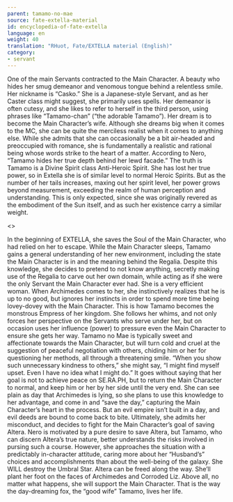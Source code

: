 ```yaml
---
parent: tamamo-no-mae
source: fate-extella-material
id: encyclopedia-of-fate-extella
language: en
weight: 40
translation: "RHuot, Fate/EXTELLA material (English)"
category:
- servant
---
```


One of the main Servants contracted to the Main Character.
A beauty who hides her smug demeanor and venomous tongue behind a relentless smile. Her nickname is “Casko.”
She is a Japanese-style Servant, and as her Caster class might suggest, she primarily uses spells.
Her demeanor is often cutesy, and she likes to refer to herself in the third person, using phrases like “Tamamo-chan” (“the adorable Tamamo”).
Her dream is to become the Main Character’s wife. Although she dreams big when it comes to the MC, she can be quite the merciless realist when it comes to anything else.
While she admits that she can occasionally be a bit air-headed and preoccupied with romance, she is fundamentally a realistic and rational being whose words strike to the heart of a matter. According to Nero, “Tamamo hides her true depth behind her lewd facade.”
The truth is Tamamo is a Divine Spirit class Anti-Heroic Spirit.
She has lost her true power, so in Extella she is of similar level to normal Heroic Spirits. But as the number of her tails increases, maxing out her spirit level, her power grows beyond measurement, exceeding the realm of human perception and understanding.
This is only expected, since she was originally revered as the embodiment of the Sun itself, and as such her existence carry a similar weight.

<>

In the beginning of EXTELLA, she saves the Soul of the Main Character, who had relied on her to escape. While the Main Character sleeps, Tamamo gains a general understanding of her new environment, including the state the Main Character is in and the meaning behind the Regalia. Despite this knowledge, she decides to pretend to not know anything, secretly making use of the Regalia to carve out her own domain, while acting as if she were the only Servant the Main Character ever had. She is a very efficient woman.
When Archimedes comes to her, she instinctively realizes that he is up to no good, but ignores her instincts in order to spend more time being lovey-dovey with the Main Character.
This is how Tamamo becomes the monstrous Empress of her kingdom.
She follows her whims, and not only forces her perspective on the Servants who serve under her, but on occasion uses her influence (power) to pressure even the Main Character to ensure she gets her way.
Tamamo no Mae is typically sweet and affectionate towards the Main Character, but will turn cold and cruel at the suggestion of peaceful negotiation with others, chiding him or her for questioning her methods, all through a threatening smile. “When you show such unnecessary kindness to others,” she might say, “I might find myself upset. Even I have no idea what I might do.”
It goes without saying that her goal is not to achieve peace on SE.RA.PH, but to return the Main Character to normal, and keep him or her by her side until the very end.
She can see plain as day that Archimedes is lying, so she plans to use this knowledge to her advantage, and come in and “save the day,” capturing the Main Character’s heart in the process.
But an evil empire isn’t built in a day, and evil deeds are bound to come back to bite.
Ultimately, she admits her misconduct, and decides to fight for the Main Character’s goal of saving Altera.
Nero is motivated by a pure desire to save Altera, but Tamamo, who can discern Altera’s true nature, better understands the risks involved in pursing such a course. However, she approaches the situation with a predictably in-character attitude, caring more about her “Husband’s” choices and accomplishments than about the well-being of the galaxy.
She WILL destroy the Umbral Star. Altera can be freed along the way. She’ll plant her foot on the faces of Archimedes and Corroded Liz.
Above all, no matter what happens, she will support the Main Character.
That is the way the day-dreaming fox, the “good wife” Tamamo, lives her life.
